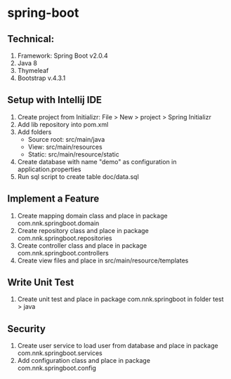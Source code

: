 # spring-boot

## Technical:

1. Framework: Spring Boot v2.0.4
2. Java 8
3. Thymeleaf
4. Bootstrap v.4.3.1

## Setup with Intellij IDE

1. Create project from Initializr: File > New > project > Spring Initializr
2. Add lib repository into pom.xml
3. Add folders
    - Source root: src/main/java
    - View: src/main/resources
    - Static: src/main/resource/static
4. Create database with name "demo" as configuration in application.properties
5. Run sql script to create table doc/data.sql

## Implement a Feature

1. Create mapping domain class and place in package com.nnk.springboot.domain
2. Create repository class and place in package com.nnk.springboot.repositories
3. Create controller class and place in package com.nnk.springboot.controllers
4. Create view files and place in src/main/resource/templates

## Write Unit Test

1. Create unit test and place in package com.nnk.springboot in folder test > java

## Security

1. Create user service to load user from database and place in package com.nnk.springboot.services
2. Add configuration class and place in package com.nnk.springboot.config
